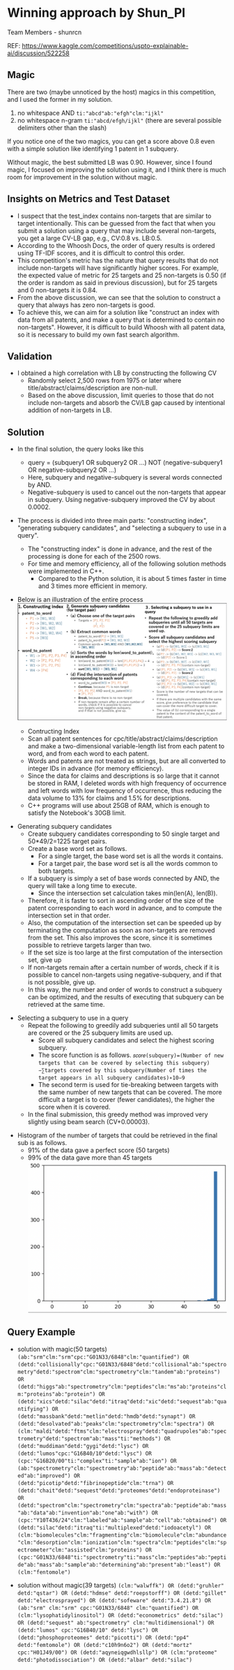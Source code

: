 # Winning approach by Shun_PI

Team Members - shunrcn

REF: https://www.kaggle.com/competitions/uspto-explainable-ai/discussion/522258

## Magic

There are two (maybe unnoticed by the host) magics in this competition, and I used the former in my solution.

1. no whitespace AND
   `ti:"abcd"ab:"efgh"clm:"ijkl"`
2. no whitespace n-gram
   `ti:"abcd/efgh/ijkl"` (there are several possible delimiters other than the slash)

If you notice one of the two magics, you can get a score above 0.8 even with a simple solution like identifying 1 patent in 1 subquery.

Without magic, the best submitted LB was 0.90. However, since I found magic, I focused on improving the solution using it, and I think there is much room for improvement in the solution without magic.

## Insights on Metrics and Test Dataset

- I suspect that the test_index contains non-targets that are similar to target intentionally. This can be guessed from the fact that when you submit a solution using a query that may include several non-targets, you get a large CV-LB gap, e.g., CV:0.8 vs. LB:0.5.
- According to the Whoosh Docs, the order of query results is ordered using TF-IDF scores, and it is difficult to control this order.
- This competition's metric has the nature that query results that do not include non-targets will have significantly higher scores. For example, the expected value of metric for 25 targets and 25 non-targets is 0.50 (if the order is random as said in previous discussion), but for 25 targets and 0 non-targets it is 0.84.
- From the above discussion, we can see that the solution to construct a query that always has zero non-targets is good.
- To achieve this, we can aim for a solution like "construct an index with data from all patents, and make a query that is determined to contain no non-targets". However, it is difficult to build Whoosh with all patent data, so it is necessary to build my own fast search algorithm.

## Validation

- I obtained a high correlation with LB by constructing the following CV
  - Randomly select 2,500 rows from 1975 or later where title/abstract/claims/description are non-null.
  - Based on the above discussion, limit queries to those that do not include non-targets and absorb the CV/LB gap caused by intentional addition of non-targets in LB.

## Solution

- In the final solution, the query looks like this
  - query = (subquery1 OR subquery2 OR …) NOT (negative-subquery1 OR negative-subquery2 OR …)
  - Here, subquery and negative-subquery is several words connected by AND.
  - Negative-subquery is used to cancel out the non-targets that appear in subquery. Using negative-subquery improved the CV by about 0.0002.
- The process is divided into three main parts: "constructing index", "generating subquery candidates", and "selecting a subquery to use in a query".
  - The "constructing index" is done in advance, and the rest of the processing is done for each of the 2500 rows.
  - For time and memory efficiency, all of the following solution methods were implemented in C++.
    - Compared to the Python solution, it is about 5 times faster in time and 3 times more efficient in memory.
- Below is an illustration of the entire process
  ![alt text](image.png)

  - Contructing Index

  * Scan all patent sentences for cpc/title/abstract/claims/description and make a two-dimensional variable-length list from each patent to word, and from each word to each patent.
  * Words and patents are not treated as strings, but are all converted to integer IDs in advance (for memory efficiency).
  * Since the data for claims and descriptions is so large that it cannot be stored in RAM, I deleted words with high frequency of occurrence and left words with low frequency of occurrence, thus reducing the data volume to 13% for claims and 1.5% for descriptions.
  * C++ programs will use about 25GB of RAM, which is enough to satisfy the Notebook's 30GB limit.

* Generating subquery candidates
  - Create subquery candidates corresponding to 50 single target and 50\*49/2=1225 target pairs.
  - Create a base word set as follows.
    - For a single target, the base word set is all the words it contains.
    - For a target pair, the base word set is all the words common to both targets.
  - If a subquery is simply a set of base words connected by AND, the query will take a long time to execute.
    - Since the intersection set calculation takes min(len(A), len(B)).
  - Therefore, it is faster to sort in ascending order of the size of the patent corresponding to each word in advance, and to compute the intersection set in that order.
  - Also, the computation of the intersection set can be speeded up by terminating the computation as soon as non-targets are removed from the set. This also improves the score, since it is sometimes possible to retrieve targets larger than two.
  - If the set size is too large at the first computation of the intersection set, give up
  - If non-targets remain after a certain number of words, check if it is possible to cancel non-targets using negative-subquery, and if that is not possible, give up.
  - In this way, the number and order of words to construct a subquery can be optimized, and the results of executing that subquery can be retrieved at the same time.

- Selecting a subquery to use in a query
  - Repeat the following to greedily add subqueries until all 50 targets are covered or the 25 subquery limits are used up.
    - Score all subquery candidates and select the highest scoring subquery.
    - The score function is as follows.
      `𝑠𝑐𝑜𝑟𝑒(subquery)=(Number of new targets that can be covered by selecting this subquery)−∑targets covered by this subquery(Number of times the target appears in all subquery candidates)∗10−9`
    - The second term is used for tie-breaking between targets with the same number of new targets that can be covered. The more difficult a target is to cover (fewer candidates), the higher the score when it is covered.
  - In the final submission, this greedy method was improved very slightly using beam search (CV+0.00003).

* Histogram of the number of targets that could be retrieved in the final sub is as follows.
  - 91% of the data gave a perfect score (50 targets)
  - 99% of the data gave more than 45 targets
    ![alt text](image_2.png)

## Query Example

- solution with magic(50 targets)
  `(ab:"srm"clm:"srm"cpc:"G01N33/6848"clm:"quantified") OR (detd:"collisionally"cpc:"G01N33/6848"detd:"collisional"ab:"spectrometry"detd:"spectrom"clm:"spectrometry"clm:"tandem"ab:"proteins") OR (detd:"higgs"ab:"spectrometry"clm:"peptides"clm:"ms"ab:"proteins"clm:"proteins"ab:"protein") OR (detd:"xics"detd:"silac"detd:"itraq"detd:"xic"detd:"sequest"ab:"quantifying") OR (detd:"massbank"detd:"metlin"detd:"hmdb"detd:"synapt") OR (detd:"desolvated"ab:"peaks"clm:"spectrometry"clm:"spectra") OR (clm:"maldi"detd:"ftms"clm:"electrospray"detd:"quadrupoles"ab:"spectrometry"detd:"spectrom"ab:"mass"ti:"methods") OR (detd:"muddiman"detd:"gygi"detd:"lysc") OR (detd:"lumos"cpc:"G16B40/10"detd:"lysc") OR (cpc:"G16B20/00"ti:"complex"ti:"sample"ab:"ion") OR (ab:"spectrometry"clm:"spectrometry"ab:"peptide"ab:"mass"ab:"detected"ab:"improved") OR (detd:"picotip"detd:"fibrinopeptide"clm:"trna") OR (detd:"chait"detd:"sequest"detd:"proteomes"detd:"endoproteinase") OR (detd:"spectrom"clm:"spectrometry"clm:"spectra"ab:"peptide"ab:"mass"ab:"data"ab:"invention"ab:"one"ab:"with") OR (cpc:"Y10T436/24"clm:"labeled"ab:"sample"ab:"cell"ab:"obtained") OR (detd:"silac"detd:"itraq"ti:"multiplexed"detd:"iodoacetyl") OR (clm:"biomolecules"clm:"fragmenting"clm:"biomolecule"clm:"abundance"clm:"desorption"clm:"ionization"clm:"spectra"clm:"peptides"clm:"spectrometer"clm:"assisted"clm:"proteins") OR (cpc:"G01N33/6848"ti:"spectrometry"ti:"mass"clm:"peptides"ab:"peptide"ab:"mass"ab:"sample"ab:"determining"ab:"present"ab:"least") OR (clm:"fentomole")`

- solution without magic(39 targets)
  `(clm:"walwffk") OR (detd:"gruhler" detd:"qstar") OR (detd:"hdmse" detd:"roepstorff") OR (detd:"gillet" detd:"electrosprayed") OR (detd:"sofeware" detd:"3.4.21.8") OR (ab:"srm" clm:"srm" cpc:"G01N33/6848" clm:"quantified") OR (clm:"lysophatidylinositol") OR (detd:"econometrics" detd:"silac") OR (detd:"sequest" ab:"spectrometry" clm:"multidimensional") OR (detd:"lumos" cpc:"G16B40/10" detd:"lysc") OR (detd:"phosphoproteomes" detd:"picotti") OR (detd:"pp4" detd:"femtomole") OR (detd:"c10h9n6o2") OR (detd:"mortz" cpc:"H01J49/00") OR (detd:"aqyneiqgwdhlsllp") OR (clm:"proteome" detd:"photodissociation") OR (detd:"albar" detd:"silac")`
